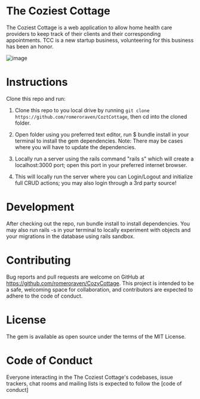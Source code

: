 # The Coziest Cottage

The Coziest Cottage is a web application to allow home health care providers to keep track of their clients and their corresponding appointments. TCC is a new startup business, volunteering for this business has been an honor. 

![image](https://user-images.githubusercontent.com/69707980/117027255-c3de8700-acb9-11eb-9cbe-75536e844c7f.png)


# Instructions
Clone this repo and run:
1. Clone this repo to you local drive by running `git clone https://github.com/romeroraven/CoztCottage`, then cd into the cloned folder.

2. Open folder using you preferred text editor, run $ bundle install in your terminal to install the gem dependencies. 
   Note: There may be cases where you will have to update the dependencies.

3. Locally run a server using the rails command "rails s" which will create a localhost:3000 port; open this port in your preferred internet browser.

4. This will locally run the server where you can Login/Logout and initialize full CRUD actions; you may also login through a 3rd party source!

# Development
After checking out the repo, run bundle install to install dependencies. You may also run rails -s in your terminal to locally experiment with objects and your migrations in the database using rails sandbox.


# Contributing
Bug reports and pull requests are welcome on GitHub at https://github.com/romeroraven/CozyCottage. This project is intended to be a safe, welcoming space for collaboration, and contributors are expected to adhere to the code of conduct.

# License
The gem is available as open source under the terms of the MIT License.

# Code of Conduct
Everyone interacting in the The Coziest Cottage's codebases, issue trackers, chat rooms and mailing lists is expected to follow the [code of conduct]


